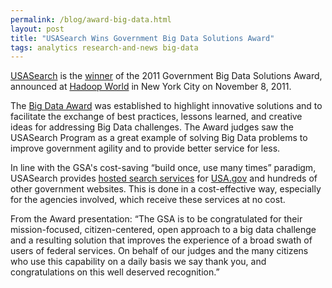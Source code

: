 ```yaml
---
permalink: /blog/award-big-data.html
layout: post
title: "USASearch Wins Government Big Data Solutions Award"
tags: analytics research-and-news big-data 
---
```

<p><a href="http://search.usa.gov/program">USASearch</a> is the <a href="http://ctolabs.com/2011/11/gsa-usasearch-wins-2011-government-big-data-solutions-award/">winner</a> of the 2011 Government Big Data Solutions Award, announced at <a href="http://www.hadoopworld.com/">Hadoop World</a> in New York City on November 8, 2011.</p>
<p>The <a href="http://ctolabs.com/big-data-award/">Big Data Award</a> was established to highlight innovative solutions and to facilitate the exchange of best practices, lessons learned, and creative ideas for addressing Big Data challenges. The Award judges saw the USASearch Program as a great example of solving Big Data problems to improve government agility and to provide better service for less.</p>
<p>In line with the GSA's cost-saving &#8220;build once, use many times&#8221; paradigm, USASearch provides <a href="http://search.usa.gov/affiliates">hosted search services</a> for <a href="http://www.usa.gov">USA.gov</a> and hundreds of other government websites. This is done in a cost-effective way, especially for the agencies involved, which receive these services at no cost.</p>
<p>From the Award presentation: &#8220;The GSA is to be congratulated for their mission-focused, citizen-centered, open approach to a big data challenge and a resulting solution that improves the experience of a broad swath of users of federal services. On behalf of our judges and the many citizens who use this capability on a daily basis we say thank you, and congratulations on this well deserved recognition.&#8221;</p>
